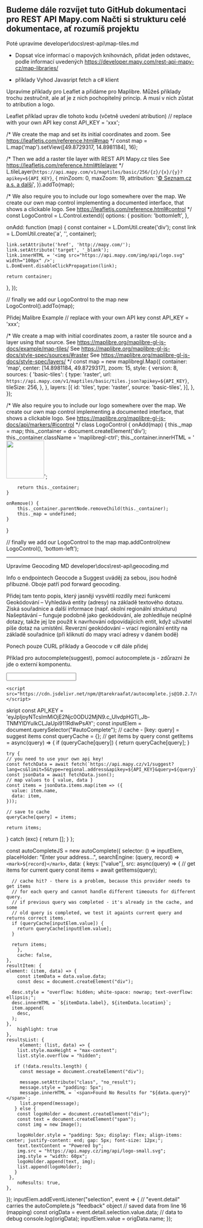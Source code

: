 Budeme dále rozvíjet tuto GitHub dokumentaci pro REST API Mapy.com
Načti si strukturu celé dokumentace, ať rozumíš projektu
------------------------------------------
Poté upravíme developer\\docs\\rest-api\\map-tiles.md 

- Dopsat více informací o mapových knihovnách, přidat jeden odstavec,  podle informací uvedených https://developer.mapy.com/rest-api-mapy-cz/map-libraries/

- příklady
Vyhod Javasript fetch a c# klient

Upravíme příklady pro Leaflet a přidáme pro Maplibre. Můžeš příklady trochu zestručnit, ale ať je z nich pochopitelný princip. A musí v nich zůstat to atribution a logo.

Leaflet příklad uprav dle tohoto kodu (včetně uvedení atribution)
// replace with your own API key
const API_KEY = 'xxx';

/*
We create the map and set its initial coordinates and zoom.
See https://leafletjs.com/reference.html#map
*/
const map = L.map('map').setView([49.8729317, 14.8981184], 16);

/*
Then we add a raster tile layer with REST API Mapy.cz tiles
See https://leafletjs.com/reference.html#tilelayer
*/
L.tileLayer(`https://api.mapy.com/v1/maptiles/basic/256/{z}/{x}/{y}?apikey=${API_KEY}`, {
  minZoom: 0,
  maxZoom: 19,
  attribution: '<a href="https://api.mapy.com/copyright" target="_blank">&copy; Seznam.cz a.s. a další</a>',
}).addTo(map);

/*
We also require you to include our logo somewhere over the map.
We create our own map control implementing a documented interface,
that shows a clickable logo.
See https://leafletjs.com/reference.html#control
*/
const LogoControl = L.Control.extend({
  options: {
    position: 'bottomleft',
  },

  onAdd: function (map) {
    const container = L.DomUtil.create('div');
    const link = L.DomUtil.create('a', '', container);

    link.setAttribute('href', 'http://mapy.com/');
    link.setAttribute('target', '_blank');
    link.innerHTML = '<img src="https://api.mapy.com/img/api/logo.svg" width="100px" />';
    L.DomEvent.disableClickPropagation(link);

    return container;
  },
});

// finally we add our LogoControl to the map
new LogoControl().addTo(map);

Přidej Malibre Example
// replace with your own API key
const API_KEY = 'xxx';

/*
We create a map with initial coordinates zoom, a raster tile source and a layer using that source.
See https://maplibre.org/maplibre-gl-js-docs/example/map-tiles/
See https://maplibre.org/maplibre-gl-js-docs/style-spec/sources/#raster
See https://maplibre.org/maplibre-gl-js-docs/style-spec/layers/
*/
const map = new maplibregl.Map({
	container: 'map',
	center: [14.8981184, 49.8729317],
	zoom: 15,
	style: {
		version: 8,
		sources: {
			'basic-tiles': {
				type: 'raster',
				url: `https://api.mapy.com/v1/maptiles/basic/tiles.json?apikey=${API_KEY}`,
				tileSize: 256,
			},
		},
		layers: [{
			id: 'tiles',
			type: 'raster',
			source: 'basic-tiles',
		}],
	},
});

/*
We also require you to include our logo somewhere over the map.
We create our own map control implementing a documented interface,
that shows a clickable logo.
See https://maplibre.org/maplibre-gl-js-docs/api/markers/#icontrol
*/
class LogoControl {
	onAdd(map) {
		this._map = map;
		this._container = document.createElement('div');
		this._container.className = 'maplibregl-ctrl';
		this._container.innerHTML = '<a href="http://mapy.com/" target="_blank"><img  width="100px" src="https://api.mapy.com/img/api/logo.svg" ></a>';

		return this._container;
	}
 
	onRemove() {
		this._container.parentNode.removeChild(this._container);
		this._map = undefined;
	}
}

// finally we add our LogoControl to the map
map.addControl(new LogoControl(), 'bottom-left');

------------------------------------------
Upravíme Geocoding MD developer\docs\rest-api\geocoding.md

Info o endpointech Geocode a Suggest uváděj za sebou, jsou hodně příbuzné. Oboje patří pod forward geocoding.

Přidej tam tento popis, který jasněji vysvětlí rozdíly mezi funkcemi
Geokódování – Vyhledává entity (adresy) na základě textového dotazu. Získá souřadnice a další informace (např. okolní regionální strukturu)
Našeptávání – funguje podobně jako geokódování, ale zohledňuje neúplné dotazy, takže jej lze použít k navrhování odpovídajících entit, když uživatel píše dotaz na umístění.
Reverzní geokódování – vrací regionální entity na základě souřadnice (při kliknutí do mapy vrací adresy v daném bodě)

Ponech pouze CURL příklady a Geocode v c# dále přidej

Příklad pro autocomplete(suggest), pomocí autocomplete.js - zdůrazni že jde o externí komponentu.
<!DOCTYPE html>
<html lang="en">

<head>
    <link rel="stylesheet" href="https://cdn.jsdelivr.net/npm/@tarekraafat/autocomplete.js@10.2.7/dist/css/autoComplete.02.min.css">
</head>

<body>
    <div class="autoComplete_wrapper">
        <input id="autoComplete" type="search" dir="ltr" spellcheck=false autocorrect="off" autocomplete="off" autocapitalize="off">
    </div>

    <script src="https://cdn.jsdelivr.net/npm/@tarekraafat/autocomplete.js@10.2.7/dist/autoComplete.min.js"></script>
</body>

</html>
skript
const API_KEY = 'eyJpIjoyNTcsImMiOjE2Njc0ODU2MjN9.c_UlvdpHGTI_Jb-TNMYlDYuIkCLJaUpi911RdlwPsAY';
const inputElem = document.querySelector("#autoComplete");
// cache - [key: query] = suggest items
const queryCache = {};
// get items by query
const getItems = async(query) => {
	if (queryCache[query]) {
  	return queryCache[query];
  }
  
	try {
    // you need to use your own api key!
  	const fetchData = await fetch(`https://api.mapy.cz/v1/suggest?lang=cs&limit=5&type=regional.address&apikey=${API_KEY}&query=${query}`);
    const jsonData = await fetchData.json();
    // map values to { value, data }
    const items = jsonData.items.map(item => ({
      value: item.name,
      data: item,
    }));
    
    // save to cache
    queryCache[query] = items;
    
    return items;
  } catch (exc) {
  	return [];
  }
};

const autoCompleteJS = new autoComplete({
	selector: () => inputElem,
	placeHolder: "Enter your address...",
  searchEngine: (query, record) => `<mark>${record}</mark>`,
	data: {
    keys: ["value"],
		src: async(query) => {
    	// get items for current query
      const items = await getItems(query);
      
      // cache hit? - there is a problem, because this provider needs to get items
      // for each query and cannot handle different timeouts for different query.
      // if previous query was completed - it's already in the cache, and some
      // old query is completed, we test it againts current query and returns correct items.
      if (queryCache[inputElem.value]) {
      	return queryCache[inputElem.value];
      }
      
      return items;
		},
		cache: false,
	},
	resultItem: {
  	element: (item, data) => {
    	const itemData = data.value.data;
    	const desc = document.createElement("div");
      
      desc.style = "overflow: hidden; white-space: nowrap; text-overflow: ellipsis;";
      desc.innerHTML = `${itemData.label}, ${itemData.location}`;
      item.append(
      	desc,
      );
    },
		highlight: true
	},
	resultsList: {
 		 element: (list, data) => {
     	list.style.maxHeight = "max-content";
    	list.style.overflow = "hidden";
    
       if (!data.results.length) {
         const message = document.createElement("div");
         
         message.setAttribute("class", "no_result");
         message.style = "padding: 5px";
         message.innerHTML = `<span>Found No Results for "${data.query}"</span>`;
         list.prepend(message);
       } else {
       	const logoHolder = document.createElement("div");
        const text = document.createElement("span");
        const img = new Image();
        
        logoHolder.style = "padding: 5px; display: flex; align-items: center; justify-content: end; gap: 5px; font-size: 12px;";
        text.textContent = "Powered by";
        img.src = "https://api.mapy.cz/img/api/logo-small.svg";
        img.style = "width: 60px";
        logoHolder.append(text, img);
       	list.append(logoHolder);
       }
     },
		noResults: true,
	},
});
inputElem.addEventListener("selection", event => {
    // "event.detail" carries the autoComplete.js "feedback" object
    // saved data from line 16 (mapping)
    const origData = event.detail.selection.value.data;
    // data to debug
    console.log(origData);
    inputElem.value = origData.name;
});